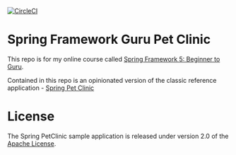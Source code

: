[![CircleCI](https://circleci.com/gh/springframeworkguru/sfg-pet-clinic.svg?style=svg)](https://circleci.com/gh/springframeworkguru/sfg-pet-clinic)

# Spring Framework Guru Pet Clinic

This repo is for my online course
called [Spring Framework 5: Beginner to Guru](https://www.udemy.com/spring-framework-5-beginner-to-guru/?couponCode=GITHUB_SFGPETCLINIC).

Contained in this repo is an opinionated version of the classic reference
application - [Spring Pet Clinic](https://github.com/spring-projects/spring-petclinic)

# License

The Spring PetClinic sample application is released under version 2.0 of
the [Apache License](http://www.apache.org/licenses/LICENSE-2.0).
